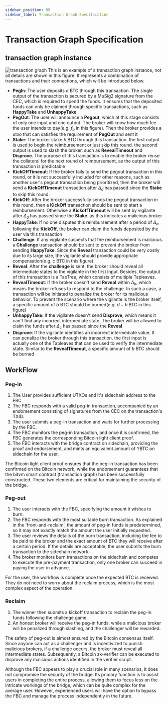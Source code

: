 ```yaml
---
sidebar_position: 99
sidebar_label: Transaction Graph Specification
---
```


# Transaction Graph Specification

## transaction graph instance
![transaction graph](/img/Finality/protocol/transaction-graph-spec.png)
This is an example of a transaction graph instance, not all details are shown in this figure. It represents a combination of transactions and their connections, which will be introduced below. 
- **PegIn**: The user deposits $a$ BTC through this transaction. The single output of the transaction is secured by a MuSig2 signature from the CEC, which is required to spend the funds. It ensures that the deposited funds can only be claimed through specific transactions, such as **HappyTake** and  **UnhappyTake**.
- **PegOut**: The user will announce a **Pegout**, which at this stage consists of only one input and one output. The broker will know how much fee the user intends to pay(e.g. $f_{b}$ in this figure). Then the broker provides a utxo that can satisfies the requirement of **PegOut** and sent it 
- **Stake**: The broker stake $b$ BTC through this transaction. the first output is used to begin the reimbursement or just skip this round. the second output is used to slash the broker. such as **RevealTimeout** and **Disprove**. The purpose of this transaction is to enable the broker reuse the collateral for the next round of reimbursement, as the output of this transaction is predictable
- **KickOffTimeout**: If the broker fails to send the pegout transaction in this round, or it is not successfully included for other reasons, such as another user's pegout transaction being prioritized, then the broker will send a **KickOffTimeout** transaction after $\Delta_{d}$ has passed since the **Stake** to skip this round.
- **KickOff**: After the broker successfully sends the pegout transaction in this round, then a  **KickOff** transaction should be sent to start a reimbursement. Otherwise a **KickoffTimeout** will be sent by vigilante after $\Delta_{d}$ has passed since the **Stake**. as this indicates a malicious broker 
- **HappyTake**: If no one disputes this reimbursement after a period of $\Delta_{a}$ following the **KickOff**, the broker can claim the funds deposited by the user via this transaction
- **Challenge**: If any vigilante suspects that the reimbursement is malicious. a **Challenge** transaction should be sent to prevent the broker from sending **HappyTake**. Since the **Reveal** transaction could be very costly due to its large size, the vigilante should provide appropriate compensation(e.g. $c$ BTC in this figure).
- **Reveal**: After the **challenge** is sent. the broker should reveal all intermediate states to the vigilante in the first input. Besides, the output of this transaction is a TapTree, which consists of multiple Tapleaves.
- **RevealTimeout**: If the broker doesn't send **Reveal** within $\Delta_{b}$, which means the broker refuses to respond to the challenge.  In such a case, a transaction will be initiated to penalize the broker for its malicious behavior. To prevent the scenario where the vigilante is the broker itself, a specific amount of $b$ BTC should be burned(e.g. $d-b$ BTC in this figure)
- **UnhappyTake**: If the vigilante doesn't send **Disprove**, which means it can't find any incorrect intermediate state. The broker will be allowed to claim the funds after $\Delta_{c}$ has passed since the **Reveal**
- **Disprove**: If the vigilante identifies an incorrect intermediate value. It can penalize the broker through this transaction. the first input is actually one of the Tapleaves that can be used to verify the intermediate state. Similar to the **RevealTimeout**, a specific amount of $b$ BTC should be burned

## WorkFlow
### Peg-in

1. The User provides sufficient UTXOs and it's sidechain address to the FBC
2. The FBC responds with a valid peg-in transaction, accompanied by an endorsement consisting of signatures from the CEC on the transaction's TXID.
3. The user submits a peg-in transaction and waits for further processing by the FBC.
4. The FBC monitors the peg-in transaction, and once it is confirmed, the FBC generates the corresponding Bitcoin light client proof.
5. The FBC interacts with the bridge contract on sidechain, providing the proof and endorsement, and mints an equivalent amount of YBTC on sidechain for the user.

The Bitcoin light client proof ensures that the peg-in transaction has been confirmed on the Bitcoin network, while the endorsement guarantees that the bitvm smart contract (transaction graph) has been successfully constructed. These two elements are critical for maintaining the security of the bridge.

### Peg-out

1. The user interacts with the FBC, specifying the amount it wishes to burn.
2. The FBC responds with the most suitable burn transaction. As explained in the 'front-and-reclaim', the amount of peg-in funds is predetermined, so it may not exactly match the amount the user initially requested.
3. The user reviews the details of the burn transaction, including the fee to be paid to the broker and the exact amount of BTC they will receive after a certain period. If the details are acceptable, the user submits the burn transaction to the sidechain network.
4. The broker monitors burn transactions on the sidechain and competes to execute the pre-payment transaction, only one broker can succeed in paying the user in advance.

For the user, the workflow is complete once the expected BTC is received. They do not need to worry about the reclaim process, which is the most complex aspect of the operation.

### Reclaim

1. The winner then submits a kickoff transaction to reclaim the peg-in funds following the challenge game. 
2. An honest broker will receive the peg-in funds, while a malicious broker will be penalized through slashing, and the challenger will be rewarded.

The safety of peg-out is almost ensured by the Bitcoin consensus itself. Since anyone can act as a challenger and is incentivized to punish malicious brokers, if a challenge occurs, the broker must reveal all intermediate states. Subsequently, a Bitcoin zk-verifier can be executed to disprove any malicious actions identified in the verifier script.

Although the FBC appears to play a crucial role in many scenarios, it does not compromise the security of the bridge. Its primary function is to assist users in completing the entire process, allowing them to focus less on the intricate workings of the bridge, which can be quite complex for the average user. However, experienced users will have the option to bypass the FBC and manage the process independently in the future.
